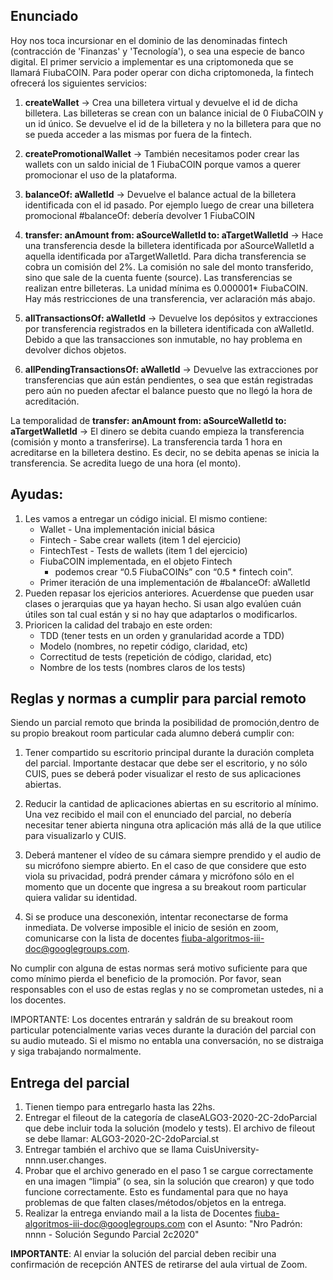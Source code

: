 ## Enunciado
Hoy nos toca incursionar en el dominio de las denominadas fintech (contracción de 'Finanzas' y 'Tecnología'), o sea una especie de banco digital. El primer servicio a implementar es una criptomoneda que se llamará FiubaCOIN. Para poder operar con dicha criptomoneda, la fintech ofrecerá los siguientes servicios:

1. **createWallet** → Crea una billetera virtual y devuelve el id de dicha billetera. Las billeteras se crean con un balance inicial de 0 FiubaCOIN y un id único. Se devuelve el id de la billetera y no la billetera para que no se pueda acceder a las mismas por fuera de la fintech. 

2. **createPromotionalWallet** → También necesitamos poder crear las wallets con un saldo inicial de 1 FiubaCOIN porque vamos a querer promocionar el uso de la plataforma.

3. **balanceOf: aWalletId** → Devuelve el balance actual de la billetera identificada con el id pasado. Por ejemplo luego de crear una billetera promocional #balanceOf: debería devolver 1 FiubaCOIN

4. **transfer: anAmount from: aSourceWalletId to: aTargetWalletId** → Hace una transferencia desde la billetera identificada por aSourceWalletId a aquella identificada por aTargetWalletId. Para dicha transferencia se cobra un comisión del 2%. La comisión no sale del monto transferido, sino que sale de la cuenta fuente (source). Las transferencias se realizan entre billeteras. La unidad mínima es  0.000001* FiubaCOIN. Hay más restricciones de una transferencia, ver aclaración más abajo.

5. **allTransactionsOf: aWalletId** → Devuelve los depósitos y extracciones por
transferencia registrados en la billetera identificada con aWalletId. Debido a que las
transacciones son inmutable, no hay problema en devolver dichos objetos.

6. **allPendingTransactionsOf: aWalletId** → Devuelve las extracciones por transferencias que aún están pendientes, o sea que están registradas pero aún no pueden afectar el
balance puesto que no llegó la hora de acreditación.

La temporalidad de **transfer: anAmount from: aSourceWalletId to: aTargetWalletId** → El dinero se debita cuando empieza la transferencia (comisión y monto a transferirse). La transferencia tarda 1 hora en acreditarse en la billetera destino. Es decir, no se debita apenas se inicia la transferencia. Se acredita luego de una hora (el monto).


## Ayudas:

1. Les vamos a entregar un código inicial. El mismo contiene:
	- Wallet - Una implementación inicial básica
	- Fintech - Sabe crear wallets (item 1 del ejercicio)
	- FintechTest - Tests de wallets (item 1 del ejercicio)
	- FiubaCOIN implementada, en el objeto Fintech
		- podemos crear “0.5 FiubaCOINs” con “0.5 * fintech coin”.
	- Primer iteración de una implementación de #balanceOf: aWalletId
2. Pueden repasar los ejericios anteriores. Acuerdense que pueden usar clases o jerarquias que ya hayan hecho. Si usan algo evalúen cuán útiles son tal cual están y si no hay que adaptarlos o modificarlos.
3. Prioricen la calidad del trabajo en este orden:
	- TDD (tener tests en un orden y granularidad acorde a TDD)
	- Modelo (nombres, no repetir código, claridad, etc)
	- Correctitud de tests (repetición de código, claridad, etc)
	- Nombre de los tests (nombres claros de los tests)

## Reglas y normas a cumplir para parcial remoto 

Siendo un parcial remoto que brinda la posibilidad de promoción, ​dentro de su propio breakout room particular​ cada alumno deberá cumplir con:

1. Tener compartido su escritorio principal durante la duración completa del parcial​. Importante destacar que debe ser el escritorio, y no sólo CUIS, pues se deberá poder
visualizar el resto de sus aplicaciones abiertas.

2. Reducir la cantidad de aplicaciones abiertas en su escritorio al mínimo. Una vez recibido el mail con el enunciado del parcial, no debería necesitar tener abierta ninguna otra
aplicación más allá de la que utilice para visualizarlo y CUIS.

3. Deberá mantener el vídeo de su cámara siempre prendido y el audio de su micrófono siempre abierto. En el caso de que considere que esto viola su privacidad, podrá prender cámara y micrófono sólo en el momento que un docente que ingresa a su breakout room particular quiera validar su identidad.

4. Si se produce una desconexión, intentar reconectarse de forma inmediata. De volverse imposible el inicio de sesión en zoom, comunicarse con la lista de docentes fiuba-algoritmos-iii-doc@googlegroups.com.
 

No cumplir con alguna de estas normas será motivo suficiente para que como mínimo pierda el beneficio de la promoción. Por favor, sean responsables con el uso de estas reglas y no se
comprometan ustedes, ni a los docentes.

IMPORTANTE: Los docentes entrarán y saldrán de su breakout room particular potencialmente varias veces durante la duración del parcial con su audio muteado. Si el mismo no entabla una conversación, no se distraiga y siga trabajando normalmente.

## Entrega del parcial

1. Tienen tiempo para entregarlo hasta las 22hs.
2. Entregar el fileout de la categoría de clase​ ALGO3-2020-2C-2doParcial que debe incluir toda la solución (modelo y tests). El archivo de fileout se debe llamar: ALGO3-2020-2C-2doParcial.st
3. Entregar también el archivo que se llama ​ CuisUniversity-nnnn.user.changes.
4. Probar que el archivo generado en el paso 1 se cargue correctamente en una imagen “limpia” (o sea, sin la solución que crearon) y que todo funcione correctamente. Esto es fundamental para que no haya problemas de que falten clases/métodos/objetos en la entrega.
5. Realizar la entrega enviando mail a la lista de Docentes ​fiuba-algoritmos-iii-doc@googlegroups.com con el Asunto: "Nro Padrón: nnnn - Solución Segundo Parcial 2c2020"

**IMPORTANTE**: Al enviar la solución del parcial deben recibir una confirmación de recepción ANTES de retirarse del aula virtual de Zoom.

